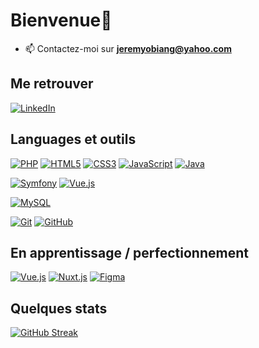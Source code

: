 # Bienvenue👋

- 📫 Contactez-moi sur **jeremyobiang@yahoo.com**

## Me retrouver

[![LinkedIn](https://img.shields.io/badge/-LinkedIn-000?&logo=LinkedIn&logoColor=0A66C2)](https://www.linkedin.com/in/j%C3%A9r%C3%A9my-evrard-obiang-engone-257436247/)

## Languages et outils

[![PHP](https://img.shields.io/badge/-PHP-000?&logo=PHP&logoColor=777BB4)](https://www.php.net)
[![HTML5](https://img.shields.io/badge/-HTML5-000?&logo=HTML5&logoColor=E34F26)](https://www.w3.org/html/)
[![CSS3](https://img.shields.io/badge/-CSS3-000?&logo=CSS3&logoColor=1572B6)](https://developer.mozilla.org/fr/docs/Web/CSS)
[![JavaScript](https://img.shields.io/badge/-JavaScript-000?&logo=JavaScript&logoColor=F7DF1E)](https://developer.mozilla.org/en-US/docs/Web/JavaScript)
[![Java](https://img.shields.io/badge/-Java-000?&logo=Java&logoColor=1572B6)](https://java.com/fr/)

[![Symfony](https://img.shields.io/badge/-Symfony-000?&logo=Symfony&logoColor=FFF)](https://symfony.com)
[![Vue.js](https://img.shields.io/badge/-Vue.js-000?&logo=Vue.js&logoColor=4FC08D)](https://vuejs.org/)

[![MySQL](https://img.shields.io/badge/-MySQL-000?&logo=MySQL&logoColor=4479A1)](https://www.mysql.com/)

[![Git](https://img.shields.io/badge/-Git-000?&logo=Git&logoColor=F05032)](https://git-scm.com/)
[![GitHub](https://img.shields.io/badge/-GitHub-000?&logo=GitHub&logoColor=FFF)](https://www.github.com/)

## En apprentissage / perfectionnement

[![Vue.js](https://img.shields.io/badge/-Vue.js-000?&logo=Vue.js&logoColor=4FC08D)](https://vuejs.org/)
[![Nuxt.js](https://img.shields.io/badge/-Nuxt.js-000?&logo=Nuxt.js&logoColor=00DC82)](https://nuxtjs.org/)
[![Figma](https://img.shields.io/badge/-Figma-000?&logo=Figma&logoColor=F24E1E)](https://www.figma.com/)


## Quelques stats

 [![GitHub Streak](https://github-readme-streak-stats.herokuapp.com?user=jerems412Dev&hide_border=true&locale=fr&background=0d1117&ring=52BFEA&stroke=52BFEA&fire=52BFEA&sideNums=FFFFFF&currStreakLabel=FFFFFF&sideLabels=FFFFFF&dates=FFFFFF&currStreakNum=FFFFFF)](https://git.io/streak-stats) 
